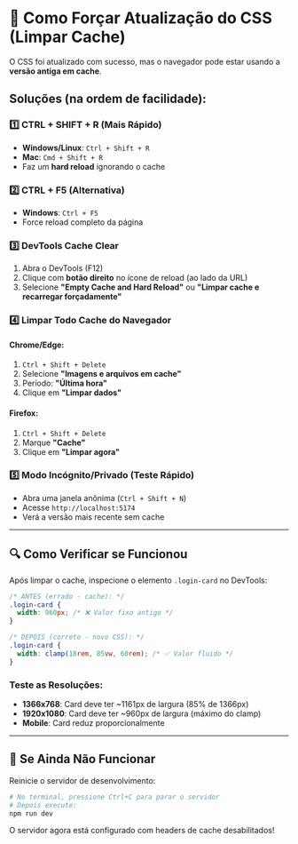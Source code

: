 # 🔄 Como Forçar Atualização do CSS (Limpar Cache)

O CSS foi atualizado com sucesso, mas o navegador pode estar usando a **versão antiga em cache**.

## Soluções (na ordem de facilidade):

### 1️⃣ **CTRL + SHIFT + R** (Mais Rápido)
- **Windows/Linux**: `Ctrl + Shift + R`
- **Mac**: `Cmd + Shift + R`
- Faz um **hard reload** ignorando o cache

### 2️⃣ **CTRL + F5** (Alternativa)
- **Windows**: `Ctrl + F5`
- Force reload completo da página

### 3️⃣ **DevTools Cache Clear**
1. Abra o DevTools (F12)
2. Clique com **botão direito** no ícone de reload (ao lado da URL)
3. Selecione **"Empty Cache and Hard Reload"** ou **"Limpar cache e recarregar forçadamente"**

### 4️⃣ **Limpar Todo Cache do Navegador**

#### Chrome/Edge:
1. `Ctrl + Shift + Delete`
2. Selecione **"Imagens e arquivos em cache"**
3. Período: **"Última hora"**
4. Clique em **"Limpar dados"**

#### Firefox:
1. `Ctrl + Shift + Delete`
2. Marque **"Cache"**
3. Clique em **"Limpar agora"**

### 5️⃣ **Modo Incógnito/Privado** (Teste Rápido)
- Abra uma janela anônima (`Ctrl + Shift + N`)
- Acesse `http://localhost:5174`
- Verá a versão mais recente sem cache

---

## 🔍 Como Verificar se Funcionou

Após limpar o cache, inspecione o elemento `.login-card` no DevTools:

```css
/* ANTES (errado - cache): */
.login-card {
  width: 960px; /* ❌ Valor fixo antigo */
}

/* DEPOIS (correto - novo CSS): */
.login-card {
  width: clamp(18rem, 85vw, 60rem); /* ✅ Valor fluido */
}
```

### Teste as Resoluções:
- **1366x768**: Card deve ter ~1161px de largura (85% de 1366px)
- **1920x1080**: Card deve ter ~960px de largura (máximo do clamp)
- **Mobile**: Card reduz proporcionalmente

---

## 🚀 Se Ainda Não Funcionar

Reinicie o servidor de desenvolvimento:
```powershell
# No terminal, pressione Ctrl+C para parar o servidor
# Depois execute:
npm run dev
```

O servidor agora está configurado com headers de cache desabilitados!
